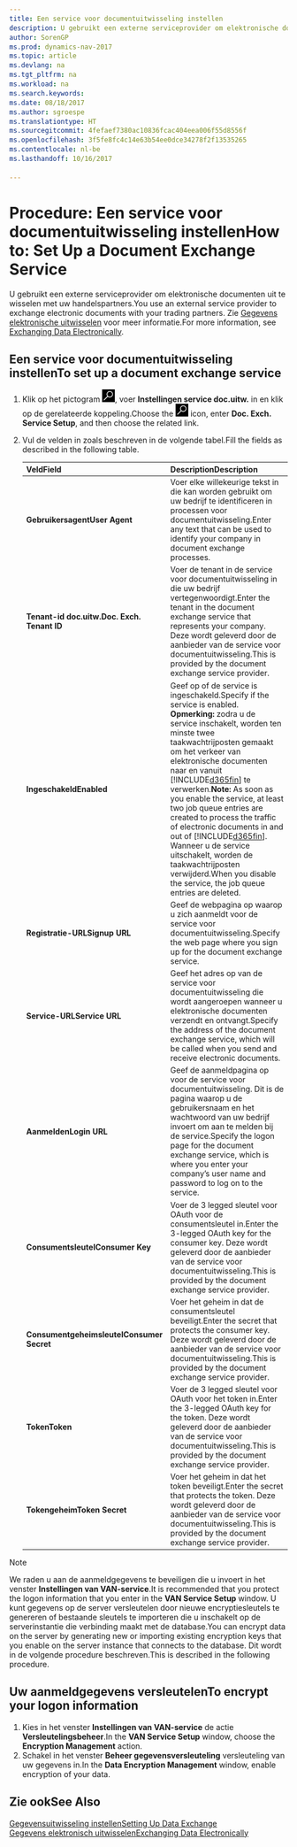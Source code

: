 ```yaml
---
title: Een service voor documentuitwisseling instellen
description: U gebruikt een externe serviceprovider om elektronische documenten uit te wisselen met uw handelspartners.
author: SorenGP
ms.prod: dynamics-nav-2017
ms.topic: article
ms.devlang: na
ms.tgt_pltfrm: na
ms.workload: na
ms.search.keywords: 
ms.date: 08/18/2017
ms.author: sgroespe
ms.translationtype: HT
ms.sourcegitcommit: 4fefaef7380ac10836fcac404eea006f55d8556f
ms.openlocfilehash: 3f5fe8fc4c14e63b54ee0dce34278f2f13535265
ms.contentlocale: nl-be
ms.lasthandoff: 10/16/2017

---
```

# <a name="how-to-set-up-a-document-exchange-service"></a><span data-ttu-id="284e2-103">Procedure: Een service voor documentuitwisseling instellen</span><span class="sxs-lookup"><span data-stu-id="284e2-103">How to: Set Up a Document Exchange Service</span></span>
<span data-ttu-id="284e2-104">U gebruikt een externe serviceprovider om elektronische documenten uit te wisselen met uw handelspartners.</span><span class="sxs-lookup"><span data-stu-id="284e2-104">You use an external service provider to exchange electronic documents with your trading partners.</span></span> <span data-ttu-id="284e2-105">Zie [Gegevens elektronische uitwisselen](across-data-exchange.md) voor meer informatie.</span><span class="sxs-lookup"><span data-stu-id="284e2-105">For more information, see [Exchanging Data Electronically](across-data-exchange.md).</span></span>  

## <a name="to-set-up-a-document-exchange-service"></a><span data-ttu-id="284e2-106">Een service voor documentuitwisseling instellen</span><span class="sxs-lookup"><span data-stu-id="284e2-106">To set up a document exchange service</span></span>  
1. <span data-ttu-id="284e2-107">Klik op het pictogram ![Zoeken naar pagina of rapport](media/ui-search/search_small.png "pictogram Zoeken naar pagina of rapport"), voer **Instellingen service doc.uitw.** in en klik op de gerelateerde koppeling.</span><span class="sxs-lookup"><span data-stu-id="284e2-107">Choose the ![Search for Page or Report](media/ui-search/search_small.png "Search for Page or Report icon") icon, enter **Doc. Exch. Service Setup**, and then choose the related link.</span></span>  
2. <span data-ttu-id="284e2-108">Vul de velden in zoals beschreven in de volgende tabel.</span><span class="sxs-lookup"><span data-stu-id="284e2-108">Fill the fields as described in the following table.</span></span>  

    |<span data-ttu-id="284e2-109">Veld</span><span class="sxs-lookup"><span data-stu-id="284e2-109">Field</span></span>|<span data-ttu-id="284e2-110">Description</span><span class="sxs-lookup"><span data-stu-id="284e2-110">Description</span></span>|  
    |---------------------------------|---------------------------------------|  
    |<span data-ttu-id="284e2-111">**Gebruikersagent**</span><span class="sxs-lookup"><span data-stu-id="284e2-111">**User Agent**</span></span>|<span data-ttu-id="284e2-112">Voer elke willekeurige tekst in die kan worden gebruikt om uw bedrijf te identificeren in processen voor documentuitwisseling.</span><span class="sxs-lookup"><span data-stu-id="284e2-112">Enter any text that can be used to identify your company in document exchange processes.</span></span>|  
    |<span data-ttu-id="284e2-113">**Tenant-id doc.uitw.**</span><span class="sxs-lookup"><span data-stu-id="284e2-113">**Doc. Exch. Tenant ID**</span></span>|<span data-ttu-id="284e2-114">Voer de tenant in de service voor documentuitwisseling in die uw bedrijf vertegenwoordigt.</span><span class="sxs-lookup"><span data-stu-id="284e2-114">Enter the tenant in the document exchange service that represents your company.</span></span> <span data-ttu-id="284e2-115">Deze wordt geleverd door de aanbieder van de service voor documentuitwisseling.</span><span class="sxs-lookup"><span data-stu-id="284e2-115">This is provided by the document exchange service provider.</span></span>|  
    |<span data-ttu-id="284e2-116">**Ingeschakeld**</span><span class="sxs-lookup"><span data-stu-id="284e2-116">**Enabled**</span></span>|<span data-ttu-id="284e2-117">Geef op of de service is ingeschakeld.</span><span class="sxs-lookup"><span data-stu-id="284e2-117">Specify if the service is enabled.</span></span> <span data-ttu-id="284e2-118">**Opmerking:** zodra u de service inschakelt, worden ten minste twee taakwachtrijposten gemaakt om het verkeer van elektronische documenten naar en vanuit [!INCLUDE[d365fin](includes/d365fin_md.md)] te verwerken.</span><span class="sxs-lookup"><span data-stu-id="284e2-118">**Note:**  As soon as you enable the service, at least two job queue entries are created to process the traffic of electronic documents in and out of [!INCLUDE[d365fin](includes/d365fin_md.md)].</span></span> <span data-ttu-id="284e2-119">Wanneer u de service uitschakelt, worden de taakwachtrijposten verwijderd.</span><span class="sxs-lookup"><span data-stu-id="284e2-119">When you disable the service, the job queue entries are deleted.</span></span>|  
    |<span data-ttu-id="284e2-120">**Registratie-URL**</span><span class="sxs-lookup"><span data-stu-id="284e2-120">**Signup URL**</span></span>|<span data-ttu-id="284e2-121">Geef de webpagina op waarop u zich aanmeldt voor de service voor documentuitwisseling.</span><span class="sxs-lookup"><span data-stu-id="284e2-121">Specify the web page where you sign up for the document exchange service.</span></span>|  
    |<span data-ttu-id="284e2-122">**Service-URL**</span><span class="sxs-lookup"><span data-stu-id="284e2-122">**Service URL**</span></span>|<span data-ttu-id="284e2-123">Geef het adres op van de service voor documentuitwisseling die wordt aangeroepen wanneer u elektronische documenten verzendt en ontvangt.</span><span class="sxs-lookup"><span data-stu-id="284e2-123">Specify the address of the document exchange service, which will be called when you send and receive electronic documents.</span></span>|  
    |<span data-ttu-id="284e2-124">**Aanmelden**</span><span class="sxs-lookup"><span data-stu-id="284e2-124">**Login URL**</span></span>|<span data-ttu-id="284e2-125">Geef de aanmeldpagina op voor de service voor documentuitwisseling. Dit is de pagina waarop u de gebruikersnaam en het wachtwoord van uw bedrijf invoert om aan te melden bij de service.</span><span class="sxs-lookup"><span data-stu-id="284e2-125">Specify the logon page for the document exchange service, which is where you enter your company’s user name and password to log on to the service.</span></span>|  
    |<span data-ttu-id="284e2-126">**Consumentsleutel**</span><span class="sxs-lookup"><span data-stu-id="284e2-126">**Consumer Key**</span></span>|<span data-ttu-id="284e2-127">Voer de 3 legged sleutel voor OAuth voor de consumentsleutel in.</span><span class="sxs-lookup"><span data-stu-id="284e2-127">Enter the 3-legged OAuth key for the consumer key.</span></span> <span data-ttu-id="284e2-128">Deze wordt geleverd door de aanbieder van de service voor documentuitwisseling.</span><span class="sxs-lookup"><span data-stu-id="284e2-128">This is provided by the document exchange service provider.</span></span>|  
    |<span data-ttu-id="284e2-129">**Consumentgeheimsleutel**</span><span class="sxs-lookup"><span data-stu-id="284e2-129">**Consumer Secret**</span></span>|<span data-ttu-id="284e2-130">Voer het geheim in dat de consumentsleutel beveiligt.</span><span class="sxs-lookup"><span data-stu-id="284e2-130">Enter the secret that protects the consumer key.</span></span> <span data-ttu-id="284e2-131">Deze wordt geleverd door de aanbieder van de service voor documentuitwisseling.</span><span class="sxs-lookup"><span data-stu-id="284e2-131">This is provided by the document exchange service provider.</span></span>|  
    |<span data-ttu-id="284e2-132">**Token**</span><span class="sxs-lookup"><span data-stu-id="284e2-132">**Token**</span></span>|<span data-ttu-id="284e2-133">Voer de 3 legged sleutel voor OAuth voor het token in.</span><span class="sxs-lookup"><span data-stu-id="284e2-133">Enter the 3-legged OAuth key for the token.</span></span> <span data-ttu-id="284e2-134">Deze wordt geleverd door de aanbieder van de service voor documentuitwisseling.</span><span class="sxs-lookup"><span data-stu-id="284e2-134">This is provided by the document exchange service provider.</span></span>|  
    |<span data-ttu-id="284e2-135">**Tokengeheim**</span><span class="sxs-lookup"><span data-stu-id="284e2-135">**Token Secret**</span></span>|<span data-ttu-id="284e2-136">Voer het geheim in dat het token beveiligt.</span><span class="sxs-lookup"><span data-stu-id="284e2-136">Enter the secret that protects the token.</span></span> <span data-ttu-id="284e2-137">Deze wordt geleverd door de aanbieder van de service voor documentuitwisseling.</span><span class="sxs-lookup"><span data-stu-id="284e2-137">This is provided by the document exchange service provider.</span></span>|  

> [!NOTE]  
>  <span data-ttu-id="284e2-138">We raden u aan de aanmeldgegevens te beveiligen die u invoert in het venster **Instellingen van VAN-service**.</span><span class="sxs-lookup"><span data-stu-id="284e2-138">It is recommended that you protect the logon information that you enter in the **VAN Service Setup** window.</span></span> <span data-ttu-id="284e2-139">U kunt gegevens op de server versleutelen door nieuwe encryptiesleutels te genereren of bestaande sleutels te importeren die u inschakelt op de serverinstantie die verbinding maakt met de database.</span><span class="sxs-lookup"><span data-stu-id="284e2-139">You can encrypt data on the server by generating new or importing existing encryption keys that you enable on the server instance that connects to the database.</span></span> <span data-ttu-id="284e2-140">Dit wordt in de volgende procedure beschreven.</span><span class="sxs-lookup"><span data-stu-id="284e2-140">This is described in the following procedure.</span></span>  

## <a name="to-encrypt-your-logon-information"></a><span data-ttu-id="284e2-141">Uw aanmeldgegevens versleutelen</span><span class="sxs-lookup"><span data-stu-id="284e2-141">To encrypt your logon information</span></span>  
1. <span data-ttu-id="284e2-142">Kies in het venster **Instellingen van VAN-service** de actie **Versleutelingsbeheer**.</span><span class="sxs-lookup"><span data-stu-id="284e2-142">In the **VAN Service Setup** window, choose the **Encryption Management** action.</span></span>  
2. <span data-ttu-id="284e2-143">Schakel in het venster **Beheer gegevensversleuteling** versleuteling van uw gegevens in.</span><span class="sxs-lookup"><span data-stu-id="284e2-143">In the **Data Encryption Management** window, enable encryption of your data.</span></span> <!--For more information, see [Manage Data Encryption](../manage-data-encryption.md).-->  

## <a name="see-also"></a><span data-ttu-id="284e2-144">Zie ook</span><span class="sxs-lookup"><span data-stu-id="284e2-144">See Also</span></span>  
[<span data-ttu-id="284e2-145">Gegevensuitwisseling instellen</span><span class="sxs-lookup"><span data-stu-id="284e2-145">Setting Up Data Exchange</span></span>](across-set-up-data-exchange.md)  
[<span data-ttu-id="284e2-146">Gegevens elektronisch uitwisselen</span><span class="sxs-lookup"><span data-stu-id="284e2-146">Exchanging Data Electronically</span></span>](across-data-exchange.md)

